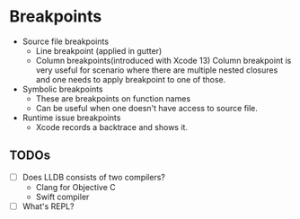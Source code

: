 # Breakpoints

- Source file breakpoints
    - Line breakpoint (applied in gutter)
    - Column breakpoints(introduced with Xcode 13)
        Column breakpoint is very useful for scenario where there are multiple
        nested closures and one needs to apply breakpoint to one of those.
- Symbolic breakpoints
    - These are breakpoints on function names
    - Can be useful when one doesn't have access to source file.
- Runtime issue breakpoints
    - Xcode records a backtrace and shows it.


## TODOs

- [ ] Does LLDB consists of two compilers?
    - Clang for Objective C
    - Swift compiler
- [ ] What's REPL?
